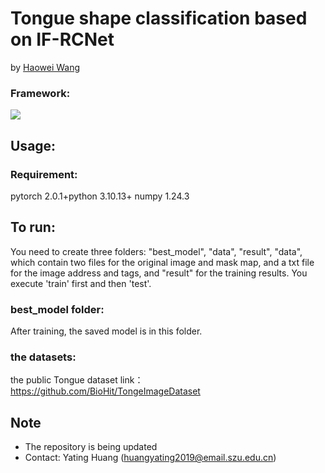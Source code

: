 # Tongue shape classification based on IF-RCNet
by [Haowei Wang](https://github.com/WhwHcc)
### Framework:
![](https://github.com/WhwHcc/IFRCNet/blob/main/IFRCNet.png)

## Usage:
### Requirement:
pytorch 2.0.1+python 3.10.13+ numpy 1.24.3
## To run:
You need to create three folders: "best_model", "data", "result", "data", 
which contain two files for the original image and mask map, 
and a txt file for the image address and tags, 
and "result" for the training results. 
You execute 'train' first and then 'test'.
### best_model folder:
After training, the saved model is in this folder.

### the datasets:
the public Tongue dataset
link：https://github.com/BioHit/TongeImageDataset

## Note
* The repository is being updated
* Contact: Yating Huang (huangyating2019@email.szu.edu.cn)
